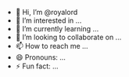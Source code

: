 - 👋 Hi, I’m @royalord
- 👀 I’m interested in ...
- 🌱 I’m currently learning ...
- 💞️ I’m looking to collaborate on ...
- 📫 How to reach me ...
- 😄 Pronouns: ...
- ⚡ Fun fact: ...

<!---
royalord/royalord is a ✨ special ✨ repository because its `README.md` (this file) appears on your GitHub profile.
You can click the Preview link to take a look at your changes.
--->
